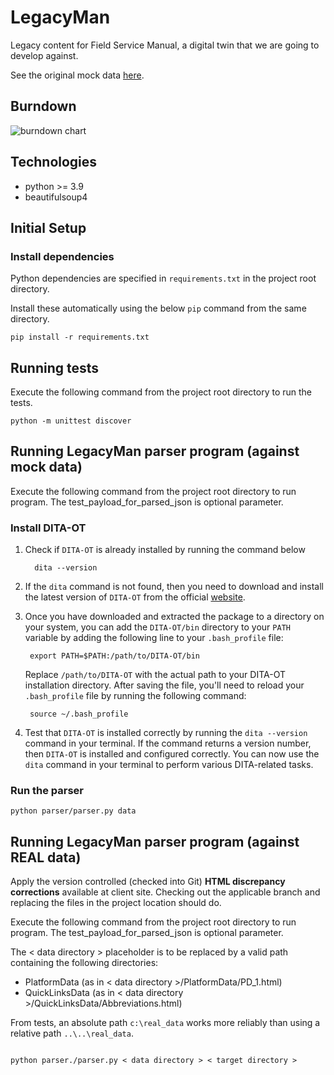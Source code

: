 # LegacyMan

Legacy content for Field Service Manual, a digital twin that we are going to develop against.

See the original mock data [here](https://deepbluecltd.github.io/LegacyMan/data/PlatformData/PD_1.html).

## Burndown
![burndown chart](https://docs.google.com/spreadsheets/d/e/2PACX-1vS4RYYUIkU93MCcW95v64qu00MSFEgq7RXvMgtL21ad0uHNW2gTnS7HBzYS7AZsZ8ladWYJ8VZ1WV_w/pubchart?oid=1341797319&format=image)

## Technologies

- python >= 3.9
- beautifulsoup4

## Initial Setup

### Install dependencies

Python dependencies are specified in `requirements.txt` in the project root directory.

Install these automatically using the below `pip` command from the same directory.

```
pip install -r requirements.txt
```

## Running tests

Execute the following command from the project root directory to run the tests.

```
python -m unittest discover
```

## Running LegacyMan parser program (against mock data)

Execute the following command from the project root directory to run program. The test_payload_for_parsed_json is optional parameter.

### Install DITA-OT

1. Check if `DITA-OT` is already installed by running the command below
   ```
     dita --version
   ```
2. If the `dita` command is not found, then you need to download and install the latest version of `DITA-OT` from the official [website](https://www.dita-ot.org/download).

3. Once you have downloaded and extracted the package to a directory on your system, you can add the `DITA-OT/bin` directory to your `PATH` variable by adding the following line to your `.bash_profile` file:

   ```
    export PATH=$PATH:/path/to/DITA-OT/bin
   ```

   Replace `/path/to/DITA-OT` with the actual path to your DITA-OT installation directory. After saving the file, you'll need to reload your `.bash_profile` file by running the following command:

   ```
    source ~/.bash_profile
   ```

4. Test that `DITA-OT` is installed correctly by running the `dita --version` command in your terminal. If the command returns a version number, then `DITA-OT` is installed and configured correctly. You can now use the `dita` command in your terminal to perform various DITA-related tasks.

### Run the parser

```
python parser/parser.py data

```

## Running LegacyMan parser program (against REAL data)

Apply the version controlled (checked into Git) **HTML discrepancy corrections** available at client site.
Checking out the applicable branch and replacing the files in the project location should do.

Execute the following command from the project root directory to run program.
The test_payload_for_parsed_json is optional parameter.

The < data directory > placeholder is to be replaced by a valid path containing the following directories:

- PlatformData (as in < data directory >/PlatformData/PD_1.html)
- QuickLinksData (as in < data directory >/QuickLinksData/Abbreviations.html)

From tests, an absolute path `c:\real_data` works more reliably than using a relative path `..\..\real_data`.

```

python parser./parser.py < data directory > < target directory >

```
